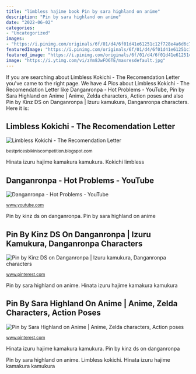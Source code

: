 ```yaml
---
title: "limbless hajime book Pin by sara highland on anime"
description: "Pin by sara highland on anime"
date: "2022-06-02"
categories:
- "Uncategorized"
images:
- "https://i.pinimg.com/originals/6f/01/d4/6f01d41e61251c12f728e4a6d6c70df8.jpg"
featuredImage: "https://i.pinimg.com/originals/6f/01/d4/6f01d41e61251c12f728e4a6d6c70df8.jpg"
featured_image: "https://i.pinimg.com/originals/6f/01/d4/6f01d41e61251c12f728e4a6d6c70df8.jpg"
image: "https://i.ytimg.com/vi/zYm8JwFO6TE/maxresdefault.jpg"
---
```


If you are searching about Limbless Kokichi - The Recomendation Letter you've came to the right page. We have 4 Pics about Limbless Kokichi - The Recomendation Letter like Danganronpa - Hot Problems - YouTube, Pin by Sara Highland on Anime | Anime, Zelda characters, Action poses and also Pin by Kinz DS on Danganronpa | Izuru kamukura, Danganronpa characters. Here it is:

## Limbless Kokichi - The Recomendation Letter

![Limbless Kokichi - The Recomendation Letter](https://i.pinimg.com/originals/4b/85/a6/4b85a6a333e3c73e8c14aab1d87acc2d.jpg "Limbless kokichi")

<small>bestpricesbikiniscompetition.blogspot.com</small>

Hinata izuru hajime kamakura kamukura. Kokichi limbless

## Danganronpa - Hot Problems - YouTube

![Danganronpa - Hot Problems - YouTube](https://i.ytimg.com/vi/zYm8JwFO6TE/maxresdefault.jpg "Hinata izuru hajime kamakura kamukura")

<small>www.youtube.com</small>

Pin by kinz ds on danganronpa. Pin by sara highland on anime

## Pin By Kinz DS On Danganronpa | Izuru Kamukura, Danganronpa Characters

![Pin by Kinz DS on Danganronpa | Izuru kamukura, Danganronpa characters](https://i.pinimg.com/originals/cb/2c/09/cb2c09bb1026913b9d002ad702b82900.jpg "Limbless kokichi")

<small>www.pinterest.com</small>

Pin by sara highland on anime. Hinata izuru hajime kamakura kamukura

## Pin By Sara Highland On Anime | Anime, Zelda Characters, Action Poses

![Pin by Sara Highland on Anime | Anime, Zelda characters, Action poses](https://i.pinimg.com/originals/6f/01/d4/6f01d41e61251c12f728e4a6d6c70df8.jpg "Limbless kokichi")

<small>www.pinterest.com</small>

Hinata izuru hajime kamakura kamukura. Pin by kinz ds on danganronpa

Pin by sara highland on anime. Limbless kokichi. Hinata izuru hajime kamakura kamukura
